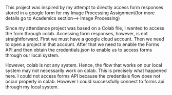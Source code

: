 This project was inspired by my attempt to directly access form responses stored in a google form for my Image Processing Assignment(for more details go to Academics section--> Image Processing)

Since my attendance project was based on a Colab file, I wanted to access the form through colab. Accessing form responses, however, is not straightforward. First we must have a google cloud account. Then we need to open a project in that account. After that we need to enable the Forms API and then obtain the credentials.json to enable us to access forms through our local system.

However, colab is not any system. Hence, the flow that works on our local system may not necessarily work on colab. This is precisely what happened here. I could not access forms API because the credentials flow does not occur properly in colab. However I could successfully connect to forms api through my local system.

